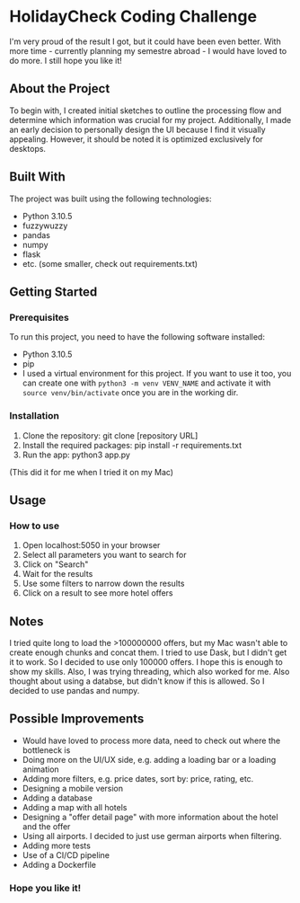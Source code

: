 # HolidayCheck Coding Challenge

I'm very proud of the result I got, but it could have been even better. With more time - currently planning my semestre abroad - I would have loved to do more. I still hope you like it!

## About the Project

To begin with, I created initial sketches to outline the processing flow and determine which information was crucial for my project. Additionally, I made an early decision to personally design the UI because I find it visually appealing. However, it should be noted it is optimized exclusively for desktops. 

## Built With

The project was built using the following technologies:

- Python 3.10.5
- fuzzywuzzy
- pandas
- numpy
- flask
- etc. (some smaller, check out requirements.txt)

## Getting Started
### Prerequisites

To run this project, you need to have the following software installed:

- Python 3.10.5
- pip
- I used a virtual environment for this project. If you want to use it too, you can create one with `python3 -m venv VENV_NAME` and activate it with `source venv/bin/activate` once you are in the working dir.

### Installation

1. Clone the repository: git clone [repository URL]
2. Install the required packages: pip install -r requirements.txt
3. Run the app: python3 app.py

(This did it for me when I tried it on my Mac)

## Usage
### How to use
1. Open localhost:5050 in your browser
2. Select all parameters you want to search for
3. Click on "Search"
4. Wait for the results
5. Use some filters to narrow down the results
6. Click on a result to see more hotel offers

## Notes
I tried quite long to load the >100000000 offers, but my Mac wasn't able to create enough chunks and concat them. I tried to use Dask, but I didn't get it to work. So I decided to use only 100000 offers. I hope this is enough to show my skills. Also, I was trying threading, which also worked for me. Also thought about using a databse, but didn't know if this is allowed. So I decided to use pandas and numpy.

## Possible Improvements
- Would have loved to process more data, need to check out where the bottleneck is
- Doing more on the UI/UX side, e.g. adding a loading bar or a loading animation
- Adding more filters, e.g. price dates, sort by: price, rating, etc.
- Designing a mobile version
- Adding a database
- Adding a map with all hotels
- Designing a "offer detail page" with more information about the hotel and the offer
- Using all airports. I decided to just use german airports when filtering.
- Adding more tests
- Use of a CI/CD pipeline
- Adding a Dockerfile

### Hope you like it!